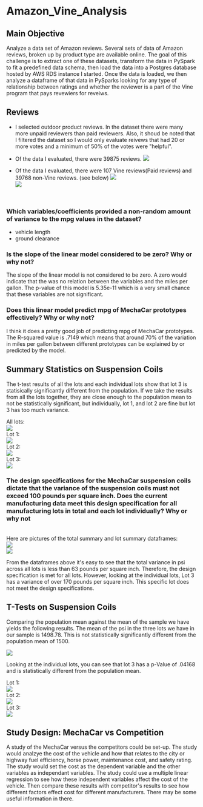# Amazon_Vine_Analysis


## Main Objective

Analyze a data set of Amazon reviews. Several sets of data of Amazon reviews, broken up by product type are available online. The goal of this challenge is to extract one of these datasets, transform the data in PySpark to fit a predefined data schema, then load the data into a Postgres database hosted by AWS RDS instance I started.
Once the data is loaded, we then analyze a dataframe of that data in PySparks looking for any type of relationship between ratings and whether the reviewer is a part of the Vine program that pays revewiers for reveiws.

## Reviews

- I selected outdoor product reviews. In the dataset there were many more unpaid reviewers than paid reviewers. Also, it shoud be noted that I filtered the dataset so I would only evaluate reivews that had 20 or more votes and a minimum of 50% of the votes were "helpful". 
- Of the data I evaluated, there were 39875 reviews. 
<img src = https://github.com/AaronAKTX/Amazon_Vine_Analysis/blob/main/resources/total_helpful%20reviews.PNG> <br />

- Of the data I evaluated, there were 107 Vine reviews(Paid reviews) and 39768 non-Vine reviews. (see below)
<img src = https://github.com/AaronAKTX/Amazon_Vine_Analysis/blob/main/resources/vine%20reviews.PNG> <br />
<img src = https://github.com/AaronAKTX/Amazon_Vine_Analysis/blob/main/resources/non-vine%20reviews.PNG> <br />
<br />


### Which variables/coefficients provided a non-random amount of variance to the mpg values in the dataset?
- vehicle length
- ground clearance 
### Is the slope of the linear model considered to be zero? Why or why not?
The slope of the linear model is not considered to be zero. A zero would indicate that the was no relation between the variables and the miles per gallon. The p-value of this model is 5.35e-11 which is a very small chance that these variables are not significant.
### Does this linear model predict mpg of MechaCar prototypes effectively? Why or why not?
I think it does a pretty good job of predicting mpg of MechaCar prototypes. The R-squared value is .7149 which means that around 70% of the variation in miles per gallon between different prototypes can be explained by or predicted by the model.

## Summary Statistics on Suspension Coils

The t-test results of all the lots and each individual lots show that lot 3 is statisically significantly different from the population. If we take the results from all the lots together, they are close enough to the population mean to not be statistically significant, but individually, lot 1, and lot 2 are fine but lot 3 has too much variance.

All lots: <br />
<img src = https://github.com/AaronAKTX/MechaCar_Statistical_Analysis/blob/main/resources/t.test_all.PNG>
<br />
Lot 1:<br />
<img src = https://github.com/AaronAKTX/MechaCar_Statistical_Analysis/blob/main/resources/t.test_lot1.PNG>
<br />
Lot 2:<br />
<img src = https://github.com/AaronAKTX/MechaCar_Statistical_Analysis/blob/main/resources/t.test_lot2.PNG>
<br />
Lot 3:<br />
<img src = https://github.com/AaronAKTX/MechaCar_Statistical_Analysis/blob/main/resources/t.test_lot3.PNG>
<br />
### The design specifications for the MechaCar suspension coils dictate that the variance of the suspension coils must not exceed 100 pounds per square inch. Does the current manufacturing data meet this design specification for all manufacturing lots in total and each lot individually? Why or why not 
<br />
Here are pictures of the total summary and lot summary dataframes:<br />
<img src = "https://github.com/AaronAKTX/MechaCar_Statistical_Analysis/blob/main/resources/total_summary.PNG"><br />
<img src = "https://github.com/AaronAKTX/MechaCar_Statistical_Analysis/blob/main/resources/lot_summary.PNG"><br />

From the dataframes above it's easy to see that the total variance in psi across all lots  is less than 63 pounds per square inch. Therefore, the design specification is met for all lots. However, looking at the individual lots, Lot 3 has a variance of over 170 pounds per square inch. This specific lot does not meet the design specifications.

## T-Tests on Suspension Coils

Comparing the population mean against the mean of the sample we have yields the following results.
The mean of the psi in the three lots we have in our sample is 1498.78. This is not statistically significantly different from the population mean of 1500.

<img src = "https://github.com/AaronAKTX/MechaCar_Statistical_Analysis/blob/main/resources/t.test_all.PNG"><br />

Looking at the individual lots, you can see that lot 3 has a p-Value of .04168 and is statistically different from the population mean.

Lot 1: <br />
<img src = "https://github.com/AaronAKTX/MechaCar_Statistical_Analysis/blob/main/resources/t.test_lot1.PNG"> <br />
Lot 2:<br />
<img src = "https://github.com/AaronAKTX/MechaCar_Statistical_Analysis/blob/main/resources/t.test_lot2.PNG"> <br />
Lot 3:<br />
<img src = "https://github.com/AaronAKTX/MechaCar_Statistical_Analysis/blob/main/resources/t.test_lot3.PNG"> <br />

## Study Design: MechaCar vs Competition
A study of the MechaCar versus the competitors could be set-up. The study would analzye the cost of the vehicle and how that relates to the city or highway fuel efficiency, horse power, maintenance cost, and safety rating. The study would set the cost as the dependent variable and the other variables as independant variables.
The study could use a multiple linear regression to see how these independent variables affect the cost of the vehicle. Then compare these results with competitor's results to see how different factors effect cost for different manufacturers. There may be some useful information in there.

